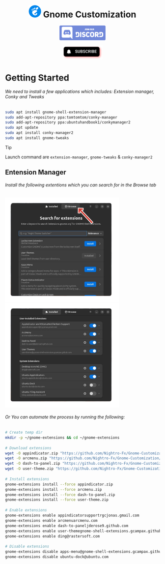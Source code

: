 <!DOCTYPE html>
<html lang="en">
<head>
    <meta charset="UTF-8">
    <meta name="viewport" content="width=device-width, initial-scale=1.0">
</head>
<body>
    <h1 align="center">
        <img src="https://github.com/Nightro-Fx/Gnome-Customization/blob/main/img/Gnome.png" width="40" alt="Logo"/> 
        Gnome Customization
    </h1>
  
  <p align="center">
  <a href="https://discord.gg/kNHaaFsGZ2">
    <img src="https://github.com/Nightro-Fx/Performance-FastFlags/blob/main/img/Discord_Join.png" alt="Join Now" width="150">
  </a>
</p>
<p align="center">
  <a href="https://www.youtube.com/@Nightro-Fx">
    <img src="https://github.com/Nightro-Fx/Performance-FastFlags/blob/main/img/Subscribe_Hover.png" alt="Sub Now" width="130">
  </a>
</p>
</body>
</html>


# Getting Started
###### We need to install a few applications which includes: Extension manager, Conky and Tweaks
```bash
sudo apt install gnome-shell-extension-manager
sudo add-apt-repository ppa:tomtomtom/conky-manager
sudo add-apt-repository ppa:ubuntuhandbook1/conkymanager2
sudo apt update
sudo apt install conky-manager2
sudo apt install gnome-tweaks
```
> [!TIP]
> Launch command are `extension-manager`, `gnome-tweaks` & `conky-manager2`

## Entension Manager
###### Install the following extentions which you can search for in the Browse tab
<img src="https://github.com/Nightro-Fx/Gnome-Customization/blob/main/img/Browse.png" width="370" alt="Logo"/> <img src="https://github.com/Nightro-Fx/Gnome-Customization/blob/main/img/Extensions.png" width="370" alt="Logo"/>

###### Or You can automate the process by running the following:
```bash
# Create temp dir
mkdir -p ~/gnome-extensions && cd ~/gnome-extensions

# Download extensions
wget -O appindicator.zip "https://github.com/Nightro-Fx/Gnome-Customization/raw/refs/heads/main/Gnome%20Extentions/appindicatorsupportrgcjonas.gmail.com.v60.shell-extension.zip"
wget -O arcmenu.zip "https://github.com/Nightro-Fx/Gnome-Customization/raw/refs/heads/main/Gnome%20Extentions/arcmenuarcmenu.com.v64.shell-extension.zip"
wget -O dash-to-panel.zip "https://github.com/Nightro-Fx/Gnome-Customization/raw/refs/heads/main/Gnome%20Extentions/dash-to-paneljderose9.github.com.v66.shell-extension.zip"
wget -O user-theme.zip "https://github.com/Nightro-Fx/Gnome-Customization/raw/refs/heads/main/Gnome%20Extentions/user-themegnome-shell-extensions.gcampax.github.com.v64.shell-extension.zip"

# Install extensions
gnome-extensions install --force appindicator.zip
gnome-extensions install --force arcmenu.zip
gnome-extensions install --force dash-to-panel.zip
gnome-extensions install --force user-theme.zip

# Enable extensions
gnome-extensions enable appindicatorsupportrgcjonas.gmail.com
gnome-extensions enable arcmenuarcmenu.com
gnome-extensions enable dash-to-paneljderose9.github.com
gnome-extensions enable user-themegnome-shell-extensions.gcampax.github.com
gnome-extensions enable ding@rastersoft.com

# Disable extensions
gnome-extensions disable apps-menu@gnome-shell-extensions.gcampax.github.com
gnome-extensions disable ubuntu-dock@ubuntu.com
